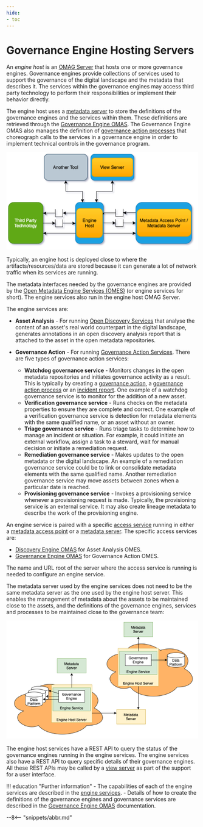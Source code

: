 ```yaml
---
hide:
- toc
---
```


<!-- SPDX-License-Identifier: CC-BY-4.0 -->
<!-- Copyright Contributors to the Egeria project 2020. -->

# Governance Engine Hosting Servers

An *engine host* is an [OMAG Server](/egeria-docs/concepts/omag-server) that hosts one or more governance engines. Governance engines provide collections of services used to support the governance of the digital landscape and the metadata that describes it. The services within the governance engines may access third party technology to perform their responsibilities or implement their behavior directly.

The engine host uses a [metadata server](/egeria-docs/concepts/metadata-server) to store the definitions of the governance engines and the services within them. These definitions are retrieved through the [Governance Engine OMAS](/egeria-docs/services/omas/governance-engine). The Governance Engine OMAS also manages the definition of [governance action processes](../../../access-services/governance-engine/docs/concepts/governance-action-process.md) that choreograph calls to the services in a governance engine in order to implement technical controls in the governance program.

![Engine host in an OMAG Server ecosystem](engine-host.png)

Typically, an engine host is deployed close to where the artifacts/resources/data are stored because it can generate a lot of network traffic when its services are running.

The metadata interfaces needed by the governance engines are provided by the [Open Metadata Engine Services (OMES)](/egeria-docs/services/omes) (or engine services for short). The engine services also run in the engine host OMAG Server.

The engine services are:

- **Asset Analysis** - For running [Open Discovery Services](/egeria-docs/frameworks/odf/#discovery-service) that analyse the content of an asset's real world counterpart in the digital landscape, generates annotations in an open discovery analysis report that is attached to the asset in the open metadata repositories.

- **Governance Action** - For running [Governance Action Services](/egeria-docs/frameworks/gaf/#governance-action-service). There are five types of governance action services:
    - **Watchdog governance service** - Monitors changes in the open metadata repositories and initiates governance activity as a result. This is typically by creating a [governance action](/egeria-docs/frameworks/gaf/#governance-action), a [governance action process](/egeria-docs/frameworks/gaf/#governance-action-process) or an [incident report](/egeria-docs/frameworks/gaf/#incident-report). One example of a watchdog governance service is to monitor for the addition of a new asset.
    - **Verification governance service** - Runs checks on the metadata properties to ensure they are complete and correct. One example of a verification governance service is detection for metadata elements with the same qualified name, or an asset without an owner.
    - **Triage governance service** - Runs triage tasks to determine how to manage an incident or situation. For example, it could initiate an external workflow, assign a task to a steward, wait for manual decision or initiate a remediation request.
    - **Remediation governance service** - Makes updates to the open metadata or the digital landscape. An example of a remediation governance service could be to link or consolidate metadata elements with the same qualified name. Another remediation governance service may move assets between zones when a particular date is reached.
    - **Provisioning governance service** - Invokes a provisioning service whenever a provisioning request is made. Typically, the provisioning service is an external service. It may also create lineage metadata to describe the work of the provisioning engine.

An engine service is paired with a specific [access service](/egeria-docs/services/omas) running in either a [metadata access point](metadata-access-point.md) or a [metadata server](metadata-server.md). The specific access services are:

- [Discovery Engine OMAS](/egeria-docs/services/omas/discovery-engine) for Asset Analysis OMES.
- [Governance Engine OMAS](/egeria-docs/services/omas/governance-engine) for Governance Action OMES.

The name and URL root of the server where the access service is running is needed to configure an engine service.

The metadata server used by the engine services does not need to be the same metadata server as the one used by the engine host server. This enables the management of metadata about the assets to be maintained close to the assets, and the definitions of the governance engines, services and processes to be maintained close to the governance team:

![Distribution of metadata managed by the engine host](distributed-engine-services-config.png)

The engine host services have a REST API to query the status of the governance engines running in the engine services. The engine services also have a REST API to query specific details of their governance engines. All these REST APIs may be called by a [view server](view-server.md) as part of the support for a user interface.

!!! education "Further information"
    - The capabilities of each of the engine services are described in the [engine services](/egeria-docs/services/omes).
    - Details of how to create the definitions of the governance engines and governance services are described in the [Governance Engine OMAS](/egeria-docs/services/omas/governance-engine) documentation.

--8<-- "snippets/abbr.md"

